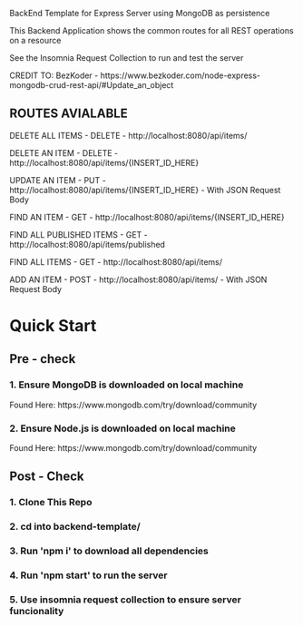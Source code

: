 BackEnd Template for Express Server using MongoDB as persistence

This Backend Application shows the common routes for all REST operations on a resource

See the Insomnia Request Collection to run and test the server

<p> CREDIT TO: BezKoder - https://www.bezkoder.com/node-express-mongodb-crud-rest-api/#Update_an_object </p>

<h2> ROUTES AVIALABLE </h2>
<p> DELETE ALL ITEMS - DELETE - http://localhost:8080/api/items/ </p>
<p> DELETE AN ITEM - DELETE - http://localhost:8080/api/items/{INSERT_ID_HERE} </p>
<p> UPDATE AN ITEM - PUT - http://localhost:8080/api/items/{INSERT_ID_HERE} - With JSON Request Body </p>
<p> FIND AN ITEM - GET - http://localhost:8080/api/items/{INSERT_ID_HERE} </p>
<p> FIND ALL PUBLISHED ITEMS - GET - http://localhost:8080/api/items/published </p>
<p> FIND ALL ITEMS - GET - http://localhost:8080/api/items/ </p>
<p> ADD AN ITEM - POST - http://localhost:8080/api/items/ - With JSON Request Body </p>

<h1> Quick Start </h1>

<h2> Pre - check </h2>
<h3>1. Ensure MongoDB is downloaded on local machine</h3>
<p>Found Here: https://www.mongodb.com/try/download/community </p>
<h3>2. Ensure Node.js is downloaded on local machine</h3>
<p>Found Here: https://www.mongodb.com/try/download/community  </p>

<h2> Post - Check </h2>
<h3>1.  Clone This Repo </h3>
<h3>2.  cd into backend-template/ </h3>
<h3>3.  Run 'npm i' to download all dependencies </h3>
<h3>4.  Run 'npm start' to run the server </h3>
<h3>5.  Use insomnia request collection to ensure server funcionality </h3>